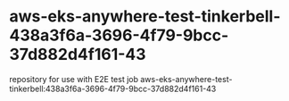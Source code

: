 # aws-eks-anywhere-test-tinkerbell-438a3f6a-3696-4f79-9bcc-37d882d4f161-43
repository for use with E2E test job aws-eks-anywhere-test-tinkerbell:438a3f6a-3696-4f79-9bcc-37d882d4f161-43
